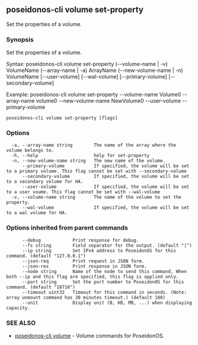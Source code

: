 ## poseidonos-cli volume set-property

Set the properties of a volume.

### Synopsis


Set the properties of a volume.

Syntax: 
	poseidonos-cli volume set-property (--volume-name | -v) VolumeName 
	(--array-name | -a) ArrayName (--new-volume-name | -n) VolumeName
	[--user-volume] [--wal-volume] [--primary-volume] [--secondary-volume]

Example: 
	poseidonos-cli volume set-property --volume-name Volume0 --array-name volume0 
	--new-volume-name NewVolume0 --user-volume --primary-volume


```
poseidonos-cli volume set-property [flags]
```

### Options

```
  -a, --array-name string        The name of the array where the volume belongs to.
  -h, --help                     help for set-property
  -n, --new-volume-name string   The new name of the volume.
      --primary-volume           If specified, the volume will be set to a primary volume. This flag cannot be set with --secondary-volume
      --secondary-volume         If specified, the volume will be set to a secondary volume for HA.
      --user-volume              If specified, the volume will be set to a user voume. This flag cannot be set with --wal-volume
  -v, --volume-name string       The name of the volume to set the property.
      --wal-volume               If specified, the volume will be set to a wal volume for HA.
```

### Options inherited from parent commands

```
      --debug            Print response for debug.
      --fs string        Field separator for the output. (default "|")
      --ip string        Set IPv4 address to PoseidonOS for this command. (default "127.0.0.1")
      --json-req         Print request in JSON form.
      --json-res         Print response in JSON form.
      --node string      Name of the node to send this command. When both --ip and this flag are specified, this flag is applied only.
      --port string      Set the port number to PoseidonOS for this command. (default "18716")
      --timeout uint32   Timeout for this command in seconds. (Note: array unmount command has 30 minutes timeout.) (default 180)
      --unit             Display unit (B, KB, MB, ...) when displaying capacity.
```

### SEE ALSO

* [poseidonos-cli volume](poseidonos-cli_volume.md)	 - Volume commands for PoseidonOS.

